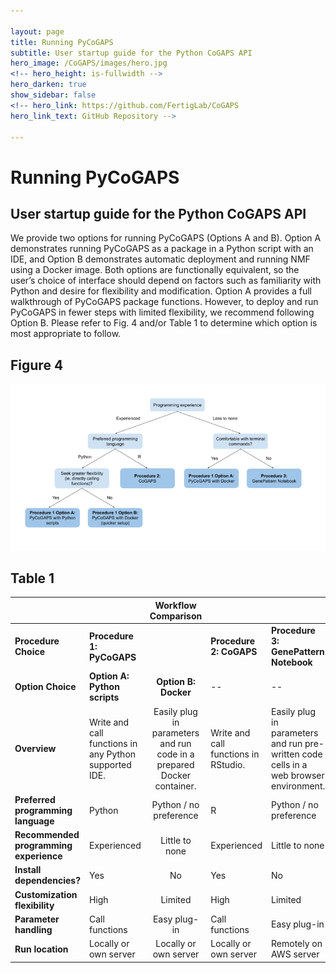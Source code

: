 ```yaml
---

layout: page
title: Running PyCoGAPS
subtitle: User startup guide for the Python CoGAPS API
hero_image: /CoGAPS/images/hero.jpg
<!-- hero_height: is-fullwidth -->
hero_darken: true
show_sidebar: false
<!-- hero_link: https://github.com/FertigLab/CoGAPS
hero_link_text: GitHub Repository -->

---
```


# Running PyCoGAPS

## User startup guide for the Python CoGAPS API

We provide two options for running PyCoGAPS (Options A and B). Option A demonstrates running PyCoGAPS as a package in a Python script with an IDE, and Option B demonstrates automatic deployment and running NMF using a Docker image. Both options are functionally equivalent, so the user’s choice of interface should depend on factors such as familiarity with Python and desire for flexibility and modification. Option A provides a full walkthrough of PyCoGAPS package functions. However, to deploy and run PyCoGAPS in fewer steps with limited flexibility, we recommend following Option B. Please refer to Fig. 4 and/or Table 1 to determine which option is most appropriate to follow.

## Figure 4

![Decision Tree](images/decisiontree.png)

## Table 1


|                                        |                                                       |                         **Workflow Comparison**                        |                                      |                                                                                        |
|----------------------------------------|-------------------------------------------------------|:----------------------------------------------------------------------:|--------------------------------------|----------------------------------------------------------------------------------------|
| **Procedure Choice**                   | **Procedure 1:  PyCoGAPS**                            |                                                                        | **Procedure 2:  CoGAPS**             | **Procedure 3:  GenePattern Notebook**                                                 |
| **Option Choice**                      | **Option A:  Python scripts**                         | **Option B:  Docker**                                                  | --                                   | --                                                                                     |
| **Overview**                           | Write and call functions in any Python supported IDE. | Easily plug in parameters and run code in a prepared Docker container. | Write and call functions in RStudio. | Easily plug in parameters and run pre-written code cells in a web browser environment. |
| **Preferred programming language**     | Python                                                | Python / no preference                                                 | R                                    | Python / no preference                                                                 |
| **Recommended programming experience** | Experienced                                           | Little to none                                                         | Experienced                          | Little to none                                                                         |
| **Install dependencies?**              | Yes                                                   | No                                                                     | Yes                                  | No                                                                                     |
| **Customization flexibility**          | High                                                  | Limited                                                                | High                                 | Limited                                                                                |
| **Parameter handling**                 | Call functions                                        | Easy plug-in                                                           | Call functions                       | Easy plug-in                                                                           |
| **Run location**                       | Locally or own server                                 | Locally or own server                                                  | Locally or own server                | Remotely on AWS server                                                                 |
